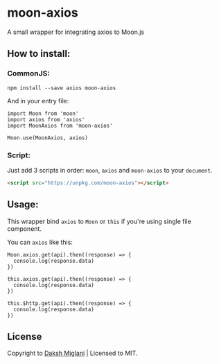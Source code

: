 # moon-axios
A small wrapper for integrating axios to Moon.js


## How to install:
### CommonJS:
```
npm install --save axios moon-axios
```

And in your entry file:
```
import Moon from 'moon'
import axios from 'axios'
import MoonAxios from 'moon-axios'

Moon.use(MoonAxios, axios)
```

### Script:
Just add 3 scripts in order: `moon`, `axios` and `moon-axios` to your `document`.
```html
<script src="https://unpkg.com/moon-axios"></script>
```

## Usage:
This wrapper bind `axios` to `Moon` or `this` if you're using single file component.

You can `axios` like this:
```
Moon.axios.get(api).then((response) => {
  console.log(response.data)
})

this.axios.get(api).then((response) => {
  console.log(response.data)
})

this.$http.get(api).then((response) => {
  console.log(response.data)
})
```

## License
Copyright to [Daksh Miglani](https://dak.sh) | Licensed to MIT. 
